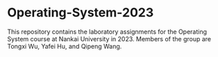 # Operating-System-2023
This repository contains the laboratory assignments for the Operating System course at Nankai University in 2023. Members of the group are Tongxi Wu, Yafei Hu, and Qipeng Wang.
